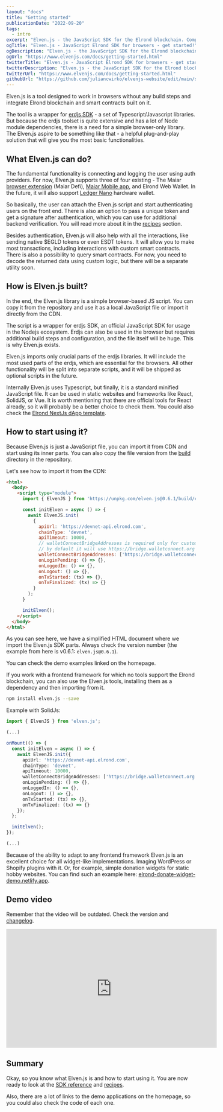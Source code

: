 ```yaml
---
layout: "docs"
title: "Getting started"
publicationDate: "2022-09-20"
tags:
  - intro
excerpt: "Elven.js - the JavaScript SDK for the Elrond blockchain. Compact and simplified wrapper for erdjs!"
ogTitle: "Elven.js - JavaScript Elrond SDK for browsers - get started!"
ogDescription: "Elven.js - the JavaScript SDK for the Elrond blockchain. Compact and simplified wrapper for erdjs!"
ogUrl: "https://www.elvenjs.com/docs/getting-started.html"
twitterTitle: "Elven.js - JavaScript Elrond SDK for browsers - get started!"
twitterDescription: "Elven.js - the JavaScript SDK for the Elrond blockchain. Compact and simplified wrapper for erdjs!"
twitterUrl: "https://www.elvenjs.com/docs/getting-started.html"
githubUrl: "https://github.com/juliancwirko/elvenjs-website/edit/main/src/docs/getting-started.md"
---
```



Elven.js is a tool designed to work in browsers without any build steps and integrate Elrond blockchain and smart contracts built on it.

The tool is a wrapper for [erdjs SDK](https://docs.elrond.com/sdk-and-tools/erdjs/erdjs/) - a set of Typescript/Javascript libraries. But because the erdjs toolset is quite extensive and has a lot of Node module dependencies, there is a need for a simple browser-only library. The Elven.js aspire to be something like that - a helpful plug-and-play solution that will give you the most basic functionalities. 

## What Elven.js can do?

The fundamental functionality is connecting and logging the user using auth providers. For now, Elven.js supports three of four existing - The Maiar [browser extension](https://chrome.google.com/webstore/detail/maiar-defi-wallet/dngmlblcodfobpdpecaadgfbcggfjfnm) (Maiar Defi), [Maiar Mobile app](https://get.maiar.com/referral/rdmfba3md2), and Elrond Web Wallet. In the future, it will also support [Ledger Nano](https://www.ledger.com/) hardware wallet.

So basically, the user can attach the Elven.js script and start authenticating users on the front end. There is also an option to pass a unique token and get a signature after authentication, which you can use for additional backend verification. You will read more about it in the [recipes](/docs/recipes.html) section.

Besides authentication, Elven.js will also help with all the interactions, like sending native $EGLD tokens or even ESDT tokens. It will allow you to make most transactions, including interactions with custom smart contracts. There is also a possibility to query smart contracts. For now, you need to decode the returned data using custom logic, but there will be a separate utility soon.

## How is Elven.js built?

In the end, the Elven.js library is a simple browser-based JS script. You can copy it from the repository and use it as a local JavaScript file or import it directly from the CDN.

The script is a wrapper for erdjs SDK, an official JavaScript SDK for usage in the Nodejs ecosystem. Erdjs can also be used in the browser but requires additional build steps and configuration, and the file itself will be huge. This is why Elven.js exists. 

Elven.js imports only crucial parts of the erdjs libraries. It will include the most used parts of the erdjs, which are essential for the browsers. All other functionality will be split into separate scripts, and it will be shipped as optional scripts in the future.

Internally Elven.js uses Typescript, but finally, it is a standard minified JavaScript file. It can be used in static websites and frameworks like React, SolidJS, or Vue. It is worth mentioning that there are official tools for React already, so it will probably be a better choice to check them. You could also check the [Elrond NextJs dApp template](https://github.com/ElrondDevGuild/nextjs-dapp-template).

## How to start using it?

Because Elven.js is just a JavaScript file, you can import it from CDN and start using its inner parts. You can also copy the file version from the [build](https://github.com/juliancwirko/elven.js/tree/main/build) directory in the repository.

Let's see how to import it from the CDN:

```html
<html>
  <body>
    <script type="module">
      import { ElvenJS } from 'https://unpkg.com/elven.js@0.6.1/build/elven.js';

      const initElven = async () => {
        await ElvenJS.init(
          {
            apiUrl: 'https://devnet-api.elrond.com',
            chainType: 'devnet',
            apiTimeout: 10000,
            // walletConnectBridgeAddresses is required only for custom addresses
            // by default it will use https://bridge.walletconnect.org
            walletConnectBridgeAddresses: ['https://bridge.walletconnect.org'],
            onLoginPending: () => {},
            onLoggedIn: () => {},
            onLogout: () => {},
            onTxStarted: (tx) => {},
            onTxFinalized: (tx) => {}
          }
        );
      }

      initElven();
    </script>
  </body>
</html>
```

As you can see here, we have a simplified HTML document where we import the Elven.js SDK parts. Always check the version number (the example from here is v0.6.1: `elven.js@0.6.1`).

You can check the demo examples linked on the homepage.

If you work with a frontend framework for which no tools support the Elrond blockchain, you can also use the Elven.js tools, installing them as a dependency and then importing from it.

```bash
npm install elven.js --save
```

Example with SolidJs:
```typescript
import { ElvenJS } from 'elven.js';

(...)

onMount(() => {
  const initElven = async () => {
    await ElvenJS.init({
      apiUrl: 'https://devnet-api.elrond.com',
      chainType: 'devnet',
      apiTimeout: 10000,
      walletConnectBridgeAddresses: ['https://bridge.walletconnect.org'],
      onLoginPending: () => {},
      onLoggedIn: () => {},
      onLogout: () => {},
      onTxStarted: (tx) => {},
      onTxFinalized: (tx) => {}
    });
  };

  initElven();
});

(...)
```

Because of the ability to adapt to any frontend framework Elven.js is an excellent choice for all widget-like implementations. Imaging WordPress or Shopify plugins with it. Or, for example, simple donation widgets for static hobby websites. You can find such an example here: [elrond-donate-widget-demo.netlify.app](https://elrond-donate-widget-demo.netlify.app/).

## Demo video

Remember that the video will be outdated. Check the version and [changelog](https://github.com/juliancwirko/elven.js/blob/main/CHANGELOG.md).

<div class="embeded-media-container">
  <iframe width="560" height="315" src="https://www.youtube.com/embed/tcTukpkjcQw" title="YouTube video player" frameborder="0" allow="accelerometer; autoplay; clipboard-write; encrypted-media; gyroscope; picture-in-picture" allowfullscreen></iframe>
</div>

## Summary

Okay, so you know what Elven.js is and how to start using it. You are now ready to look at the [SDK reference](/docs/sdk-reference.html) and [recipes](/docs/recipes.html).
 
Also, there are a lot of links to the demo applications on the homepage, so you could also check the code of each one.
